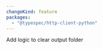 ```yaml
---
changeKind: feature
packages:
  - "@typespec/http-client-python"
---
```


Add logic to clear output folder